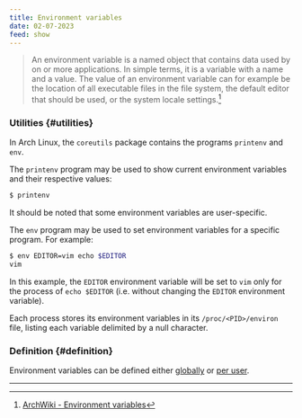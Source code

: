 ```yaml
---
title: Environment variables
date: 02-07-2023
feed: show
---
```


> An environment variable is a named object that contains data used by on or more applications. In simple terms, it is a variable with a name and a value. The value of an environment variable can for example be the location of all executable files in the file system, the default editor  that should be used, or the system locale settings.[^1]

### Utilities {#utilities}
In Arch Linux, the `coreutils` package contains the programs `printenv` and `env`.

The `printenv` program may be used to show current environment variables and their respective values:
```bash
$ printenv 
```
It should be noted that some environment variables are user-specific.

The `env` program may be used to set environment variables for a specific program. For example:
```bash
$ env EDITOR=vim echo $EDITOR
vim 
```
In this example, the `EDITOR` environment variable will be set to `vim` only for the process of `echo $EDITOR` (i.e. without changing the `EDITOR` environment variable).

Each process stores its environment variables in its `/proc/<PID>/environ` file, listing each variable delimited by a null character.

### Definition {#definition}
Environment variables can be defined either [globally](#global-definition) or [per user](#user-definition).

---
[^1]: [ArchWiki - Environment variables](https://wiki.archlinux.org/title/environment_variables)
